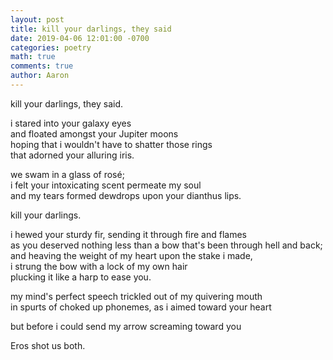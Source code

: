 ```yaml
---
layout: post
title: kill your darlings, they said
date: 2019-04-06 12:01:00 -0700
categories: poetry 
math: true
comments: true
author: Aaron
---
```



kill your darlings, they said.  

i stared into your galaxy eyes  
and floated amongst your Jupiter moons  
hoping that i wouldn't have to shatter those rings  
that adorned your alluring iris.  

we swam in a glass of rosé;  
i felt your intoxicating scent permeate my soul  
and my tears formed dewdrops upon your dianthus lips.  

kill your darlings.  

i hewed your sturdy fir, sending it through fire and flames  
as you deserved nothing less than a bow that's been through hell and back;  
and heaving the weight of my heart upon the stake i made,  
i strung the bow with a lock of my own hair  
plucking it like a harp to ease you.  

my mind's perfect speech trickled out of my quivering mouth  
in spurts of choked up phonemes, as i aimed toward your heart  

but before i could send my arrow screaming toward you  

Eros shot us both.  